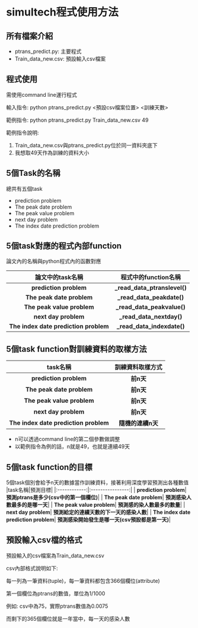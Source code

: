 # simultech程式使用方法

## 所有檔案介紹
- ptrans_predict.py: 主要程式
- Train_data_new.csv: 預設輸入csv檔案

## 程式使用
需使用command line運行程式

輸入指令: python ptrans_predict.py <預設csv檔案位置> <訓練天數>

範例指令: python ptrans_predict.py Train_data_new.csv 49

範例指令說明: 
1. Train_data_new.csv與ptrans_predict.py位於同一資料夾底下
1. 我想取49天作為訓練的資料大小


## 5個Task的名稱
總共有五個task
- prediction problem
- The peak date problem
- The peak value problem
- next day problem
- The index date prediction problem

## 5個task對應的程式內部function
論文內的名稱與python程式內的函數對應

|論文中的task名稱|程式中的function名稱|
|:------------:|:----------------:|
|<span class="text-nowrap"> **prediction problem**</span>|<span class="text-nowrap"> **_read_data_ptranslevel()**</span>|
|<span class="text-nowrap"> **The peak date problem**</span>|<span class="text-nowrap"> **_read_data_peakdate()**</span>|
|<span class="text-nowrap"> **The peak value problem**</span>|<span class="text-nowrap"> **_read_data_peakvalue()**</span>|
|<span class="text-nowrap"> **next day problem**</span>|<span class="text-nowrap"> **_read_data_nextday()**</span>|
|<span class="text-nowrap"> **The index date prediction problem**</span>|<span class="text-nowrap"> **_read_data_indexdate()**</span>|

## 5個task function對訓練資料的取樣方法
|task名稱|訓練資料取樣方式|
|:------------:|:----------------:|
|<span class="text-nowrap"> **prediction problem**</span>|<span class="text-nowrap"> **前n天**</span>|
|<span class="text-nowrap"> **The peak date problem**</span>|<span class="text-nowrap"> **前n天**</span>|
|<span class="text-nowrap"> **The peak value problem**</span>|<span class="text-nowrap"> **前n天**</span>|
|<span class="text-nowrap"> **next day problem**</span>|<span class="text-nowrap"> **前n天**</span>|
|<span class="text-nowrap"> **The index date prediction problem**</span>|<span class="text-nowrap"> **隨機的連續n天**</span>|

* n可以透過command line的第二個參數做調整
* 以範例指令為例的話，n就是49，也就是連續49天

## 5個task function的目標
5個task個別會給予n天的數據當作訓練資料，接著利用深度學習預測出各種數值
|task名稱|預測目標|
|:------------:|:----------------:|
|<span class="text-nowrap"> **prediction problem**</span>|<span class="text-nowrap"> **預測ptrans是多少(csv中的第一個欄位)**</span>|
|<span class="text-nowrap"> **The peak date problem**</span>|<span class="text-nowrap"> **預測感染人數最多的是哪一天**</span>|
|<span class="text-nowrap"> **The peak value problem**</span>|<span class="text-nowrap"> **預測感的染人數最多的數量**</span>|
|<span class="text-nowrap"> **next day problem**</span>|<span class="text-nowrap"> **預測給定的連續天數的下一天的感染人數**</span>|
|<span class="text-nowrap"> **The index date prediction problem**</span>|<span class="text-nowrap"> **預測感染開始發生是哪一天(csv預設都是第一天)**</span>|

## 預設輸入csv檔的格式
預設輸入的csv檔案為Train_data_new.csv

csv內部格式說明如下: 

每一列為一筆資料(tuple)，每一筆資料都包含366個欄位(attribute)

第一個欄位為ptrans的數值，單位為1/1000

例如: csv中為75，實際ptrans數值為0.0075

而剩下的365個欄位就是一年當中，每一天的感染人數





